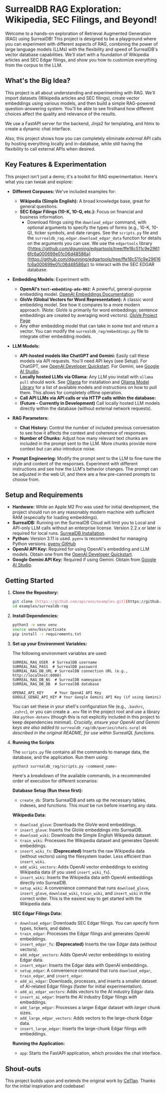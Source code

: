 # SurrealDB RAG Exploration: Wikipedia, SEC Filings, and Beyond!

Welcome to a hands-on exploration of Retrieval Augmented Generation (RAG) using SurrealDB! This project is designed to be a playground where you can experiment with different aspects of RAG, combining the power of large language models (LLMs) with the flexibility and speed of SurrealDB's vector database capabilities. We'll start with a foundation of Wikipedia articles and SEC Edgar filings, and show you how to customize everything from the corpus to the LLM.

## What's the Big Idea?

This project is all about understanding and experimenting with RAG. We'll import datasets (Wikipedia articles and SEC filings), create vector embeddings using various models, and then build a simple RAG-powered question-answering system. You'll be able to see firsthand how different choices affect the quality and relevance of the results.

We use a FastAPI server for the backend, Jinja2 for templating, and htmx to create a dynamic chat interface.

Also, this project shows how you can completely eliminate *external* API calls by hosting everything locally and in-database, while still having the flexibility to call external APIs when desired.

## Key Features & Experimentation

This project isn't just a demo; it's a toolkit for RAG experimentation. Here's what you can tweak and explore:

*   **Different Corpuses:** We've included examples for:
    *   **Wikipedia (Simple English):** A broad knowledge base, great for general questions.
    *   **SEC Edgar Filings (10-K, 10-Q, etc.):** Focus on financial and business information.
        *   Download filings using the `download_edgar` command, with optional arguments to specify the types of forms (e.g., 10-K, 10-Q), ticker symbols, and date ranges. See the `scripts.py` file and the `surrealdb_rag.edgar.download_edgar_data` function for details on the arguments you can use. We use the `edgartools` library ([https://github.com/dgunning/edgartools/tree/ffe18c511c9e29616fc6a000699e01c06d48586a](https://github.com/dgunning/edgartools/tree/ffe18c511c9e29616fc6a000699e01c06d48586a)) to interact with the SEC EDGAR database.

*   **Embedding Models:** Experiment with:
    *   **OpenAI's `text-embedding-ada-002`:** A powerful, general-purpose embedding model. [OpenAI Embeddings Documentation](https://platform.openai.com/docs/guides/embeddings)
    *   **GloVe (Global Vectors for Word Representation):** A classic word embedding model. See how it compares to a more modern approach. (Note: GloVe is primarily for word embeddings; sentence embeddings are created by averaging word vectors). [GloVe Project Page](https://nlp.stanford.edu/projects/glove/)
    *   Any other embedding model that can take in some text and return a vector. You can modify the `surrealdb_rag/embeddings.py` file to integrate other embedding models.

*   **LLM Models:**
    *   **API-hosted models like ChatGPT and Gemini:** Easily call these models via API requests. You'll need API keys (see Setup). For ChatGPT, see [OpenAI Developer Quickstart](https://platform.openai.com/docs/quickstart). For Gemini, see [Google AI Studio](https://ai.google.dev/).
    *   **Locally hosted LLMs via Ollama:** Any LLM you install with `ollama pull` should work. See [Ollama](https://ollama.ai/) for installation and [Ollama Model Library](https://ollama.ai/library) for a list of available models and instructions on how to pull them. This allows for completely offline operation.
    *   **Call API LLMs via API calls or via HTTP calls within the database:** 
    *   **(Future - Currently in Development)** Call locally hosted LLM models directly within the database (without external network requests).

*   **RAG Parameters:**
    *   **Chat History:** Control the number of included previous conversation to see how it affects the context and coherence of responses.
    *   **Number of Chunks:** Adjust how many relevant text chunks are included in the prompt sent to the LLM. More chunks provide more context but can also introduce noise.

*   **Prompt Engineering:** Modify the prompt sent to the LLM to fine-tune the style and content of the responses. Experiment with different instructions and see how the LLM's behavior changes.  The prompt can be adjusted in the web UI, and there are a few pre-canned prompts to choose from.
## Setup and Requirements

*   **Hardware:** While an Apple M2 Pro was used for initial development, the project should run on any reasonably modern machine with sufficient RAM (especially for loading embeddings).
*   **SurrealDB:** Running on the SurrealDB Cloud will limit you to Local and API-only LLM calls without an enterprise license. Version 2.2.x or later is required for local runs. [SurrealDB Installation](https://surrealdb.com/install).
*   **Python:** Version 3.11 is used. `pyenv` is recommended for managing Python versions. [pyenv GitHub](https://github.com/pyenv/pyenv)
*   **OpenAI API Key:** Required for using OpenAI's embedding and LLM models. Obtain one from the [OpenAI Developer Quickstart](https://platform.openai.com/docs/quickstart).
*   **Google Gemini API Key:** Required if using Gemini. Obtain from [Google AI Studio](https://ai.google.dev/).

## Getting Started

1.  **Clone the Repository:**

    ```bash
    git clone [https://github.com/apireno/examples.git](https://github.com/apireno/examples.git)
    cd examples/surrealdb-rag
    ```

2.  **Install Dependencies:**

    ```bash
    python3 -m venv venv
    source venv/bin/activate
    pip install -r requirements.txt
    ```

3.  **Set up your Environment Variables:**

    The following environment variables are used:

    ```
    SURREAL_RAG_USER  # SurrealDB username
    SURREAL_RAG_PASS  # SurrealDB password
    SURREAL_RAG_DB_URL # SurrealDB connection URL (e.g., http://localhost:8000)
    SURREAL_RAG_DB_NS  # SurrealDB namespace
    SURREAL_RAG_DB_DB  # SurrealDB database

    OPENAI_API_KEY     # Your OpenAI API Key
    GOOGLE_GENAI_API_KEY # Your Google Gemini API Key (if using Gemini)
    ```
    You can set these in your shell's configuration file (e.g., `.bashrc`, `.zshrc`), or you can create a `.env` file in the project root and use a library like `python-dotenv` (though this is not explicitly included in this project to keep dependencies minimal). *Crucially, ensure your OpenAI and Gemini keys are also added to `surrealdb_rag/db/queries/chats.surql` as described in the original README, for use within SurrealQL functions.*

4.  **Running the Scripts**

    The `scripts.py` file contains all the commands to manage data, the database, and the application. Run them using:

    ```bash
    python3 surrealdb_rag/scripts.py <command_name>
    ```

    Here's a breakdown of the available commands, in a recommended order of execution for different scenarios:

    **Database Setup (Run these first):**

    *   `create_db`: Starts SurrealDB and sets up the necessary tables, indexes, and functions. This *must* be run before inserting any data.

    **Wikipedia Data:**

    *   `download_glove`: Downloads the GloVe word embeddings.
    *   `insert_glove`: Inserts the GloVe embeddings into SurrealDB.
    *   `download_wiki`: Downloads the Simple English Wikipedia dataset.
    *   `train_wiki`: Processes the Wikipedia dataset and generates OpenAI embeddings.
    *   `insert_wiki_fs`: **(Deprecated)** Inserts the raw Wikipedia data (without vectors) using the filesystem loader. Less efficient than `insert_wiki`.
    *   `add_wiki_vectors`: Adds OpenAI vector embeddings to existing Wikipedia data (if you used `insert_wiki_fs`).
    *   `insert_wiki`: Inserts the Wikipedia data *with* OpenAI embeddings directly into SurrealDB.
    *   `setup_wiki`: A convenience command that runs `download_glove`, `insert_glove`, `download_wiki`, `train_wiki`, and `insert_wiki` in the correct order. This is the easiest way to get started with the Wikipedia data.

    **SEC Edgar Filings Data:**

    *   `download_edgar`: Downloads SEC Edgar filings. You can specify form types, tickers, and dates.
    *   `train_edgar`: Processes the Edgar filings and generates OpenAI embeddings.
    *   `insert_edgar_fs`: **(Deprecated)** Inserts the raw Edgar data (without vectors).
    *   `add_edgar_vectors`: Adds OpenAI vector embeddings to existing Edgar data.
    *   `insert_edgar`: Inserts the Edgar data *with* OpenAI embeddings.
    *   `setup_edgar`: A convenience command that runs `download_edgar`, `train_edgar`, and `insert_edgar`.
    *   `add_ai_edgar`: Downloads, processes, and inserts a smaller dataset of AI-related Edgar filings (faster for initial experimentation).
    *   `add_ai_edgar_vectors`: Adds vectors to the AI industry Edgar data.
    *   `insert_ai_edgar`: Inserts the AI industry Edgar filings *with* embeddings.
    *   `add_large_edgar`: Processes a larger Edgar dataset with *larger* chunk sizes.
    *   `add_large_edgar_vectors`: Adds vectors to the large-chunk Edgar data.
    *   `insert_large_edgar`: Inserts the large-chunk Edgar filings *with* embeddings.

    **Running the Application:**

    *   `app`: Starts the FastAPI application, which provides the chat interface.

## Shout-outs

This project builds upon and extends the original work by [Ce11an](https://github.com/Ce11an). Thanks for the initial inspiration and codebase!